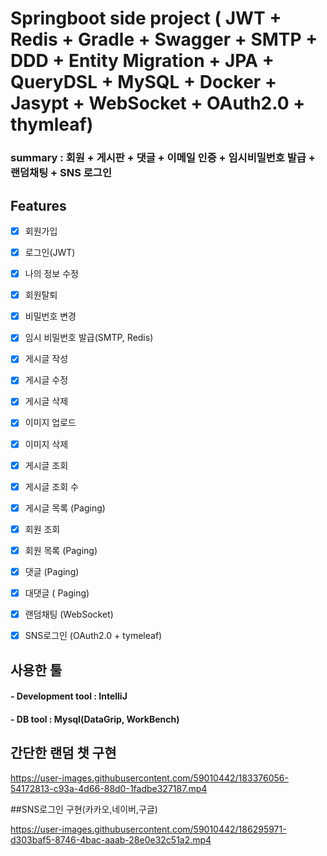# Springboot side project ( JWT + Redis + Gradle + Swagger + SMTP + DDD + Entity Migration + JPA + QueryDSL + MySQL + Docker + Jasypt + WebSocket + OAuth2.0 + thymleaf)


### summary : 회원 + 게시판 + 댓글 + 이메일 인증 + 임시비밀번호 발급 + 랜덤채팅 + SNS 로그인 


## Features

- [x] 회원가입 
- [x] 로그인(JWT)
- [x] 나의 정보 수정
- [x] 회원탈퇴
- [x] 비밀번호 변경
- [x] 임시 비밀번호 발급(SMTP, Redis)
- [x] 게시글 작성
- [x] 게시글 수정
- [x] 게시글 삭제
- [x] 이미지 업로드
- [x] 이미지 삭제
- [x] 게시글 조회
- [x] 게시글 조회 수
- [x] 게시글 목록 (Paging)
- [x] 회원 조회
- [x] 회원 목록 (Paging)
- [x] 댓글 (Paging)
- [x] 대댓글 ( Paging)
- [x] 랜덤채팅 (WebSocket)
- [x] SNS로그인 (OAuth2.0 + tymeleaf)



## 사용한 툴 

#### - Development tool : IntelliJ 
#### - DB tool : Mysql(DataGrip, WorkBench)


## 간단한 랜덤 챗 구현

https://user-images.githubusercontent.com/59010442/183376056-54172813-c93a-4d66-88d0-1fadbe327187.mp4



##SNS로그인 구현(카카오,네이버,구글)


https://user-images.githubusercontent.com/59010442/186295971-d303baf5-8746-4bac-aaab-28e0e32c51a2.mp4



